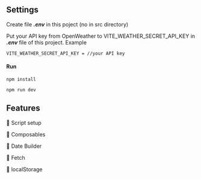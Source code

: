 ## Settings

Create file **_.env_** in this poject (no in src directory)

Put your API key from OpenWeather to VITE_WEATHER_SECRET_API_KEY in **_.env_** file of this project.
Example

```
VITE_WEATHER_SECRET_API_KEY = //your API key
```

#### Run

```
npm install
```

```
npm run dev
```

## Features

🔵 Script setup

🔵 Composables

🔵 Date Builder

🔵 Fetch

🔵 localStorage
